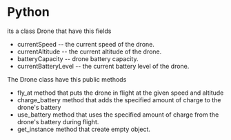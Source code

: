 # Python

its a class Drone that have this fields

* currentSpeed -- the current speed of the drone.
* currentAltitude -- the current altitude of the drone.
* batteryCapacity -- drone battery capacity.
* currentBatteryLevel -- the current battery level of the drone.

The Drone class have this public methods

* fly_at method that puts the drone in flight at the given speed and altitude 
* charge_battery method that adds the specified amount of charge to the drone's battery
* use_battery method that uses the specified amount of charge from the drone's battery during flight.
* get_instance method that create empty object.